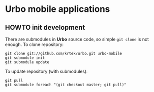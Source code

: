 # Urbo mobile applications
## HOWTO init development
There are submodules in **Urbo** source code, so simple `git clone` is not enough.
To clone repository:

	git clone git://github.com/krtek/urbo.git urbo-mobile
	git submodule init
	git submodule update

To update repository (with submodules):

	git pull
	git submodule foreach "(git checkout master; git pull)" 

